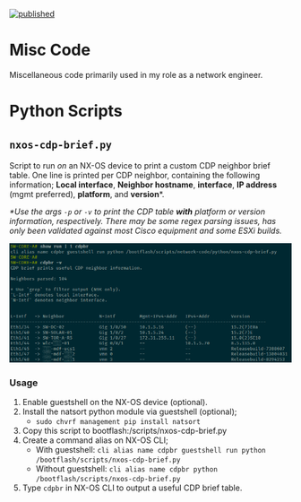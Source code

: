 [![published](https://static.production.devnetcloud.com/codeexchange/assets/images/devnet-published.svg)](https://developer.cisco.com/codeexchange/github/repo/derek-shnosh/network-code)

# Misc Code

Miscellaneous code primarily used in my role as a network engineer.

# Python Scripts

## `nxos-cdp-brief.py`

Script to run *on* an NX-OS device to print a custom CDP neighbor brief table. 
One line is printed per CDP neighbor, containing the following information; 
**Local interface**, **Neighbor hostname**, **interface**, **IP address** (mgmt preferred), **platform**, and **version***.

_*Use the args `-p` or `-v` to print the CDP table **with** platform or version information, respectively. There may be some regex parsing issues, has only been validated against most Cisco equipment and some ESXi builds._

![cdp-brief-screenshot](assets/nxos-cdp-brief.png)

### Usage

1. Enable guestshell on the NX-OS device (optional).
2. Install the natsort python module via guestshell (optional);
   - `sudo chvrf management pip install natsort`
3. Copy this script to bootflash:/scripts/nxos-cdp-brief.py
4. Create a command alias on NX-OS CLI;
   - With guestshell: `cli alias name cdpbr guestshell run python /bootflash/scripts/nxos-cdp-brief.py`
   - Without guestshell: `cli alias name cdpbr python /bootflash/scripts/nxos-cdp-brief.py`
5. Type `cdpbr` in NX-OS CLI to output a useful CDP brief table.